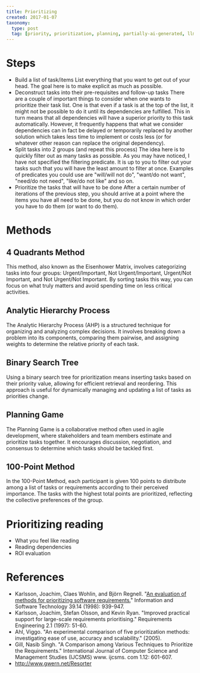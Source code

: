 ```yaml
---
title: Prioritizing
created: 2017-01-07
taxonomy:
  type: post
  tag: [priority, prioritization, planning, partially-ai-generated, llm=chatgpt-4.1]
---
```


# Steps
* Build a list of task/items
List everything that you want to get out of your head. The goal here is to make explicit as much as possible.
* Deconstruct tasks into their pre-requisites and follow-up tasks
There are a couple of important things to consider when one wants to prioritize their task list. One is that even if a task is at the top of the list, it might not be possible to do it until its dependencies are fulfilled. This in turn means that all dependencies will have a superior priority to this task automatically.
However, it frequently happens that what we consider dependencies can in fact be delayed or temporarily replaced by another solution which takes less time to implement or costs less (or for whatever other reason can replace the original dependency).
* Split tasks into 2 groups (and repeat this process)
The idea here is to quickly filter out as many tasks as possible. As you may have noticed, I have not specified the filtering predicate. It is up to you to filter out your tasks such that you will have the least amount to filter at once. Examples of predicates you could use are "will/will not do", "want/do not want", "need/do not need", "like/do not like" and so on.
* Prioritize the tasks that will have to be done
After a certain number of iterations of the previous step, you should arrive at a point where the items you have all need to be done, but you do not know in which order you have to do them (or want to do them).

# Methods
## 4 Quadrants Method
This method, also known as the Eisenhower Matrix, involves categorizing tasks into four groups: Urgent/Important, Not Urgent/Important, Urgent/Not Important, and Not Urgent/Not Important. By sorting tasks this way, you can focus on what truly matters and avoid spending time on less critical activities.

## Analytic Hierarchy Process
The Analytic Hierarchy Process (AHP) is a structured technique for organizing and analyzing complex decisions. It involves breaking down a problem into its components, comparing them pairwise, and assigning weights to determine the relative priority of each task.

## Binary Search Tree
Using a binary search tree for prioritization means inserting tasks based on their priority value, allowing for efficient retrieval and reordering. This approach is useful for dynamically managing and updating a list of tasks as priorities change.

## Planning Game
The Planning Game is a collaborative method often used in agile development, where stakeholders and team members estimate and prioritize tasks together. It encourages discussion, negotiation, and consensus to determine which tasks should be tackled first.

## 100-Point Method
In the 100-Point Method, each participant is given 100 points to distribute among a list of tasks or requirements according to their perceived importance. The tasks with the highest total points are prioritized, reflecting the collective preferences of the group.

# Prioritizing reading
* What you feel like reading
* Reading dependencies
* ROI evaluation

# References
* Karlsson, Joachim, Claes Wohlin, and Björn Regnell. "[An evaluation of methods for prioritizing software requirements.](http://www.wohlin.eu/ist98-1.pdf)" Information and Software Technology 39.14 (1998): 939-947.
* Karlsson, Joachim, Stefan Olsson, and Kevin Ryan. "Improved practical support for large-scale requirements prioritising." Requirements Engineering 2.1 (1997): 51-60.
* Ahl, Viggo. "An experimental comparison of five prioritization methods: investigating ease of use, accuracy and scalability." (2005).
* Gill, Nasib Singh. "A Comparison among Various Techniques to Prioritize the Requirements." International Journal of Computer Science and Management Studies (IJCSMS) www. ijcsms. com 1.12: 601-607.
* http://www.gwern.net/Resorter
